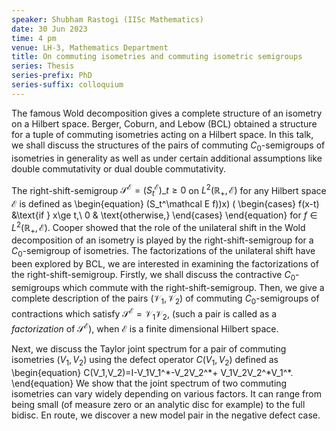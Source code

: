 ```yaml
---
speaker: Shubham Rastogi (IISc Mathematics)
date: 30 Jun 2023
time: 4 pm
venue: LH-3, Mathematics Department
title: On commuting isometries and commuting isometric semigroups
series: Thesis
series-prefix: PhD
series-suffix: colloquium
---
```


The famous Wold decomposition gives a complete structure of an isometry on a Hilbert space. Berger, Coburn, and Lebow (BCL) obtained
a structure for a tuple of commuting isometries acting on a Hilbert space. In this talk, we shall discuss the structures of the pairs
of commuting $C_0$-semigroups of isometries in generality as well as under certain additional assumptions like double commutativity
or dual double commutativity.

The right-shift-semigroup $\mathcal S^\mathcal E=(S^\mathcal E_t)\_{t\ge 0}$ on $L^2(\mathbb R_+,\mathcal E)$ for any Hilbert space
$\mathcal E$ is defined as
\begin{equation}
(S_t^\mathcal E f))x) ( \begin{cases}
f(x-t) &\text{if } x\ge t,\\
0 & \text{otherwise,}
\end{cases}
\end{equation}
for $f\in L^2(\mathbb R_+,\mathcal E).$
Cooper showed that the role of the unilateral shift in the Wold decomposition of an isometry is played by the right-shift-semigroup for
a $C_0$-semigroup of isometries. The factorizations of the unilateral shift have been explored by BCL, we are interested in examining
the factorizations of the right-shift-semigroup.
Firstly, we shall discuss the contractive $C_0$-semigroups which commute with the right-shift-semigroup. Then, we give a complete
description of the pairs $(\mathcal V_1,\mathcal V_2)$  of commuting $C_0$-semigroups of contractions which satisfy $\mathcal S^\mathcal
E=\mathcal V_1\mathcal V_2$, (such a pair is called as a _factorization_ of $\mathcal S^\mathcal E$),  when $\mathcal E$ is a finite
dimensional Hilbert space.	

Next, we discuss the Taylor joint spectrum for a pair of commuting isometries $(V_1,V_2)$ using the defect operator $C(V_1,V_2)$ defined
as
\begin{equation}
C(V_1,V_2)=I-V_1V_1^\*-V_2V_2^\*+ V_1V_2V_2^\*V_1^\*.
\end{equation}
We show that the joint spectrum of two commuting isometries can vary widely
depending on various factors. It can range from being small (of measure zero or an analytic disc for example) to the full bidisc. En
route, we discover a new model pair in the negative defect case.
